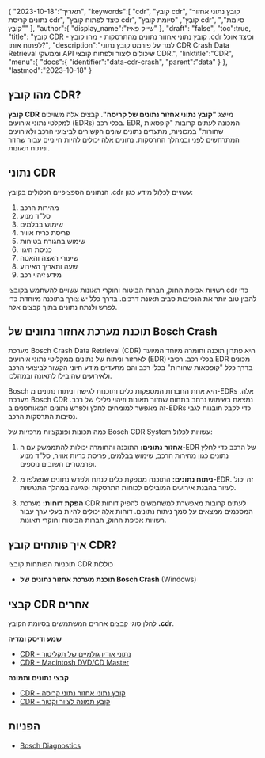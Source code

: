 {
"תאריך":"2023-10-18",
   "keywords":[
"cdr",
"קובץ cdr",
"קובץ נתוני אחזור נתונים קריסת cdr",
"כיצד לפתוח קובץ cdr",
"קוֹבֶץ",
"סיומת קובץ cdr",
"סיומת",
"קוֹבֶץ"
],
   "author":{
"display_name":"שייק פאיז"
},
"draft": "false",
"toc":true,
"title": "קובץ CDR - קובץ נתוני אחזור נתונים מהתרסקות - מהו קובץ .cdr וכיצד אוכל לפתוח אותו?",
   "description":"למד על פורמט קובץ נתוני CDR Crash Data Retrieval וממשקי API שיכולים ליצור ולפתוח קובצי CDR.",
   "linktitle":"CDR",
   "menu":{
      "docs":{
         "identifier":"data-cdr-crash",
         "parent":"data"
}
},
"lastmod":"2023-10-18"
}

## מהו קובץ CDR?

**קובץ CDR** מייצג **"קובץ נתוני אחזור נתונים של קריסה"**. קבצים אלה משויכים למקלטי נתוני אירועים (EDRs) בכלי רכב. EDR, המכונה לעתים קרובות "קופסאות שחורות" במכוניות, מתעדים נתונים שונים הקשורים לביצועי הרכב ולאירועים המתרחשים לפני ובמהלך התרסקות. נתונים אלה יכולים להיות חיוניים עבור שחזור וניתוח תאונות.

## נתוני CDR

הנתונים הספציפיים הכלולים בקובץ ‎.cdr עשויים לכלול מידע כגון:

1. מהירות הרכב
2. סל"ד מנוע
3. שימוש בבלמים
4. פריסת כרית אוויר
5. שימוש בחגורת בטיחות
6. כניסת היגוי
7. שיעורי האצה והאטה
8. שעה ותאריך האירוע
9. מידע זיהוי רכב

רשויות אכיפת החוק, חברות הביטוח וחוקרי תאונות עשויים להשתמש בקובצי cdr כדי להבין טוב יותר את הנסיבות סביב תאונת דרכים. בדרך כלל יש צורך בתוכנה מיוחדת כדי לפרש ולנתח נתונים בתוך קבצים אלה.

## תוכנת מערכת אחזור נתונים של Bosch Crash

מערכת Bosch Crash Data Retrieval (CDR) היא פתרון תוכנה וחומרה מיוחד המיועד לאחזור וניתוח של נתונים ממקליטי נתוני אירועים (EDR) בכלי רכב. רכיבי EDR מכונים בדרך כלל "קופסאות שחורות" בכלי רכב והם מתעדים מידע חיוני הקשור לביצועי הרכב ולאירועים שהובילו לתאונה ובמהלכו.

Bosch היא אחת החברות המספקות כלים ותוכנות לגישה וניתוח נתונים מ-EDRs אלה. מערכת Bosch CDR נמצאת בשימוש נרחב בתחום שחזור תאונות וזיהוי פלילי של רכב. זה מאפשר למומחים לחלץ ולפרש נתונים המאוחסנים ב-EDRs כדי לקבל תובנות לגבי נסיבות התרסקות הרכב.

כמה תכונות ופונקציות מרכזיות של Bosch CDR System עשויות לכלול:

1. **אחזור נתונים:** התוכנה והחומרה יכולות להתממשק עם ה-EDR של הרכב כדי לחלץ נתונים כגון מהירות הרכב, שימוש בבלמים, פריסת כריות אוויר, סל"ד מנוע ופרמטרים חשובים נוספים.
    



2. **ניתוח נתונים:** התוכנה מספקת כלים לנתח ולפרש נתונים שנשלפו מ-EDR. זה יכול לעזור בהבנת אירועים המובילים לכוחות התרסקות ופגיעה במהלך התנגשות.
    



3. **הפקת דוחות:** מערכת CDR לעתים קרובות מאפשרת למשתמשים להפיק דוחות המסכמים ממצאים על סמך ניתוח נתונים. דוחות אלה יכולים להיות בעלי ערך עבור רשויות אכיפת החוק, חברות הביטוח וחוקרי תאונות.
    



## איך פותחים קובץ CDR?

תוכניות הפותחות קובצי CDR כוללות

- **תוכנת מערכת אחזור נתונים של Bosch Crash** (Windows)

## קבצי CDR אחרים

להלן סוגי קבצים אחרים המשתמשים בסיומת הקובץ **.cdr**.

**שמע ודיסק ומדיה**
- [CDR - נתוני אודיו גולמיים של תקליטור](/he/audio/cdr/)
- [CDR - Macintosh DVD/CD Master](/he/disc-and-media/cdr/)

**קבצי נתונים ותמונה**
- [CDR - קובץ נתוני אחזור נתוני קריסה](/he/data/cdr-crash/)
- [CDR - קובץ תמונה לציור וקטור](/he/image/cdr/)

## הפניות
* [Bosch Diagnostics](https://cdr.boschdiagnostics.com/cdr/)

